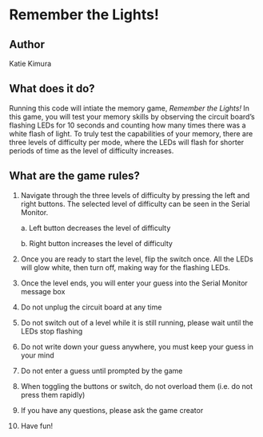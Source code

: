 # Remember the Lights!

## Author
Katie Kimura

## What does it do?
Running this code will intiate the memory game, *Remember the Lights!* In this game, you will test your memory skills by observing the circuit board’s flashing LEDs for 10 seconds and counting how many times there was a white flash of light. To truly test the capabilities of your memory, there are three levels of difficulty per mode, where the LEDs will flash for shorter periods of time as the level of difficulty increases. 

## What are the game rules?
1. Navigate through the three levels of difficulty by pressing the left and right buttons. The selected level of difficulty can be seen in the Serial Monitor.

     a. Left button decreases the level of difficulty

     b. Right button increases the level of difficulty

2. Once you are ready to start the level, flip the switch once. All the LEDs will glow white, then turn off, making way for the flashing LEDs. 
3. Once the level ends, you will enter your guess into the Serial Monitor message box
4. Do not unplug the circuit board at any time 
5. Do not switch out of a level while it is still running, please wait until the LEDs stop flashing 
6. Do not write down your guess anywhere, you must keep your guess in your mind 
7. Do not enter a guess until prompted by the game 
8. When toggling the buttons or switch, do not overload them (i.e. do not press them rapidly)
9. If you have any questions, please ask the game creator 
10. Have fun!
